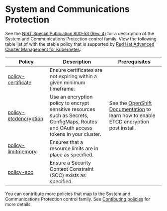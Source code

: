 # System and Communications Protection

See the [NIST Special Publication 800-53 (Rev. 4)](https://nvd.nist.gov/800-53/Rev4/control/SC-1) for a description of the System and Communications Protection control family. View the following table list of with the stable policy that is supported by [Red Hat Advanced Cluster Management for Kubernetes](https://access.redhat.com/documentation/en-us/red_hat_advanced_cluster_management_for_kubernetes/2.2/html/security/governance-and-risk#managing-certificate-policies):

Policy  | Description | Prerequisites
------- | ----------- | -------------
[policy-certificate](../SC-System-and-Communications-Protection/policy-certificate.yaml) | Ensure certificates are not expiring within a given minimum timeframe. |
[policy-etcdencryption](../SC-System-and-Communications-Protection/policy-etcdencryption.yaml) | Use an encryption policy to encrypt sensitive resources such as Secrets, ConfigMaps, Routes and OAuth access tokens in your cluster.  | See the [OpenShift Documentation](https://access.redhat.com/documentation/en-us/openshift_container_platform/4.7/html/security_and_compliance/encrypting-etcd#enabling-etcd-encryption_encrypting-etcd) to learn how to enable ETCD encryption post install.
[policy-limitmemory](../SC-System-and-Communications-Protection/policy-limitmemory.yaml) | Ensures that a resource limits are in place as specified. |
[policy-scc](../SC-System-and-Communications-Protection/policy-scc.yaml) | Ensure a Security Context Constraint (SCC) exists as specified. |

You can contribute more policies that map to the System and Communications Protection control family. See [Contibuting policies](https://github.com/open-cluster-management/policy-collection/blob/main/docs/CONTRIBUTING.md) for more details.
